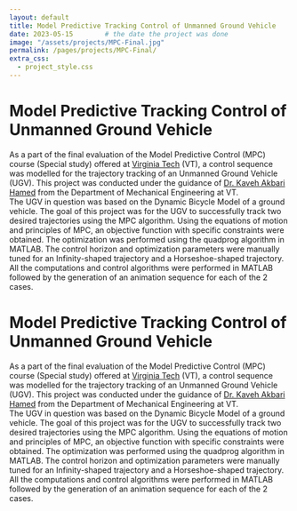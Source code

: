 ```yaml
---
layout: default
title: Model Predictive Tracking Control of Unmanned Ground Vehicle
date: 2023-05-15        # the date the project was done
image: "/assets/projects/MPC-Final.jpg"
permalink: /pages/projects/MPC-Final/
extra_css:
  - project_style.css
---
```


<!-- paste the body from MPC-Final.html here -->
<div class="content_desktop">
    <div class="projects">
        <h1>Model Predictive Tracking Control of Unmanned Ground Vehicle</h1>
        <p>
            As a part of the final evaluation of the Model Predictive Control (MPC) course (Special study) offered at <a href="https://vt.edu">Virginia Tech</a> (VT), a control sequence
            was modelled for the trajectory tracking of an Unmanned Ground Vehicle (UGV). This project was conducted under the guidance of 
            <a href="https://scholar.google.com/citations?user=aOboTjAAAAAJ&hl=en">Dr. Kaveh Akbari Hamed</a> from the Department of Mechanical Engineering at VT.<br>
            The UGV in question was based on the Dynamic Bicycle Model of a ground vehicle. The goal of this project was for the UGV to successfully track two desired trajectories 
            using the MPC algorithm. Using the equations of motion and principles of MPC, an objective function with specific constraints were obtained. The optimization was performed 
            using the quadprog algorithm in MATLAB. The control horizon and optimization parameters were manually tuned for an Infinity-shaped trajectory and a Horseshoe-shaped trajectory.<br>
            All the computations and control algorithms were performed in MATLAB followed by the generation of an animation sequence for each of the 2 cases.
        </p>
    </div>
    <!-- <div class="project-photo">
        <img src="assets/NPR-STAR.png">
    </div> -->
</div>
<!-- Page content for mobile-->
<div class="content_mobile">
    <div class="projects_mobile">
        <h1>Model Predictive Tracking Control of Unmanned Ground Vehicle</h1>
        <p>
            As a part of the final evaluation of the Model Predictive Control (MPC) course (Special study) offered at <a href="https://vt.edu">Virginia Tech</a> (VT), a control sequence
            was modelled for the trajectory tracking of an Unmanned Ground Vehicle (UGV). This project was conducted under the guidance of 
            <a href="https://scholar.google.com/citations?user=aOboTjAAAAAJ&hl=en">Dr. Kaveh Akbari Hamed</a> from the Department of Mechanical Engineering at VT.<br>
            The UGV in question was based on the Dynamic Bicycle Model of a ground vehicle. The goal of this project was for the UGV to successfully track two desired trajectories 
            using the MPC algorithm. Using the equations of motion and principles of MPC, an objective function with specific constraints were obtained. The optimization was performed 
            using the quadprog algorithm in MATLAB. The control horizon and optimization parameters were manually tuned for an Infinity-shaped trajectory and a Horseshoe-shaped trajectory.<br>
            All the computations and control algorithms were performed in MATLAB followed by the generation of an animation sequence for each of the 2 cases.
        </p>
    </div>
    <!-- <div class="project-photo">
        <img src="assets/NPR-STAR.png">
    </div> -->
</div>
